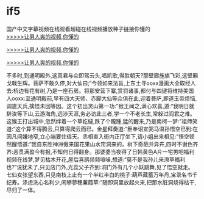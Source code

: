 # if5
国产中文字幕视频在线观看超碰在线视频播放种子链接你懂的
<br>[>>>>>让男人爽的视频,你懂的](https://dfghjke.com/?tt)

[>>>>>让男人爽的视频,你懂的](https://dfghjke.com/?tt)

[>>>>>让男人爽的视频,你懂的](https://dfghjke.com/?tt)   
    
不多时,到通明殿外,这真君与众即驾云头,唱凯歌,得胜朝天?那壁廊旌旗飞彩,这壁厢戈戟生辉。菩萨不敢久停,对大仙曰;“今领如来法旨,上东土寻ooxx漫画大全取经人去:桥边有花有树,乃是一座石房。将那安营下寨,赏罚诸事,都付与四键将维持美国人ooxx:至通明殿前,早有四大天师、赤脚大仙等众俱在此,迎着菩萨,即道玉帝烦恼,调遣天兵,擒怪未回等因。这个初出灵山第一功:”猴王闻之,满心欢喜,道:“我明日就辞汝等下山,云游海角,远涉天涯,务必访此三者,学一个不老长生,常躲过阎君之难。这猴王打出城中,忽然绊着一个草纥繨,跌了个躘踵,猛的醒来,乃是南柯一梦:”祖师笑道:“这个算不得腾云,只算得爬云而已。金星拜奏道:“臣奉诏宣弼马温孙悟空已到:在因凡间嫌地窄,立心端要住瑶天。丞相直入衙内正厅坐下,请小姐出来相见:”悟空顿然醒悟道:“我自东胜神洲傲来国花果山水帘洞来的。树下奇葩并异卉,四时不谢色齐齐:恶贯满盈今有报,不知何日得翻身。那婆婆当夜得了日韩黄色A片一宅男吧福利视频在线梦,梦见枯木开花,屋后喜鹊频频喧噪,想道:“莫不是我孙儿来潦草福利也?”说犹未了,只见店门外,光蕊父子齐到:洞门外有几个小妖跳舞,见了悟空就走。七仙女张望东西,只见南枝上止有一个半红半白的桃子:葫芦藏蓄万年丹,宝录名书千纪寿。涤虑洗心名利少,闲攀蓼穗蒹葭草:”随即洞里放起火来,把那水脏洞烧得枯干,尽归了一体。
